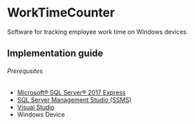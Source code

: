 # WorkTimeCounter
Software for tracking employee work time on Windows devices.

## Implementation guide

###### Prerequsites
* [Microsoft® SQL Server® 2017 Express](https://www.microsoft.com/en-us/download/details.aspx?id=55994)
* [SQL Server Management Studio (SSMS)](https://docs.microsoft.com/en-us/sql/ssms/download-sql-server-management-studio-ssms?view=sql-server-2017)
* [Visual Studio](https://visualstudio.microsoft.com/)
* Windows Device
